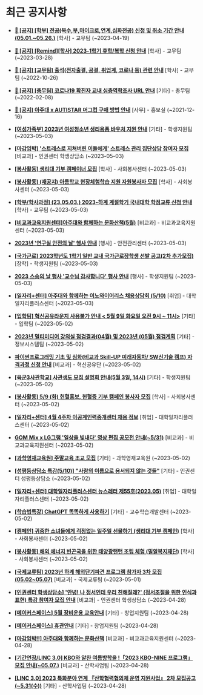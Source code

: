 # 최근 공지사항

* **[📌 [공지] [학부] 전공(복수,부,마이크로,연계,심화전공) 신청 및 취소 기간 안내 (05.01.~05.26.)](http://ajou.ac.kr/kr/ajou/notice.do?mode=view&amp;articleNo=213679&amp;article.offset=0&amp;articleLimit=30)**
 [학사] - 교무팀 (~2023-04-19)

* **[📌 [공지] [Remind][학사] 2023-1학기 휴학/복학 신청 안내](http://ajou.ac.kr/kr/ajou/notice.do?mode=view&amp;articleNo=212711&amp;article.offset=0&amp;articleLimit=30)**
 [학사] - 교무팀 (~2023-03-28)

* **[📌 [공지] [교무팀] 출석(전자출결, 공결, 취업계, 코로나 등) 관련 안내](http://ajou.ac.kr/kr/ajou/notice.do?mode=view&amp;articleNo=205552&amp;article.offset=0&amp;articleLimit=30)**
 [학사] - 교무팀 (~2022-10-26)

* **[📌 [공지] [총무팀] 코로나19 확진자 교내 심층역학조사 URL 안내](http://ajou.ac.kr/kr/ajou/notice.do?mode=view&amp;articleNo=180493&amp;article.offset=0&amp;articleLimit=30)**
 [기타] - 총무팀 (~2022-02-08)

* **[📌 [공지] 아주대 x AUTISTAR 머그컵 구매 방법 안내](http://ajou.ac.kr/kr/ajou/notice.do?mode=view&amp;articleNo=147976&amp;article.offset=0&amp;articleLimit=30)**
 [사무] - 홍보실 (~2021-12-16)

* **[[여성가족부] 2023년 여성청소년 생리용품 바우처 지원 안내](http://ajou.ac.kr/kr/ajou/notice.do?mode=view&amp;articleNo=214198&amp;article.offset=0&amp;articleLimit=30)**
 [기타] - 학생지원팀 (~2023-05-03)

* **[[마감임박] &#x27;스트레스로 지쳐버린 이들에게&#x27; 스트레스 관리 집단상담 참여자 모집](http://ajou.ac.kr/kr/ajou/notice.do?mode=view&amp;articleNo=214191&amp;article.offset=0&amp;articleLimit=30)**
 [비교과] - 인권센터 학생상담소 (~2023-05-03)

* **[[봉사활동] 생리대 기부 캠페이너 모집](http://ajou.ac.kr/kr/ajou/notice.do?mode=view&amp;articleNo=214188&amp;article.offset=0&amp;articleLimit=30)**
 [학사] - 사회봉사센터 (~2023-05-03)

* **[[봉사활동] (재공지) 아름학교 현장체험학습 지원 자원봉사자 모집](http://ajou.ac.kr/kr/ajou/notice.do?mode=view&amp;articleNo=214187&amp;article.offset=0&amp;articleLimit=30)**
 [학사] - 사회봉사센터 (~2023-05-03)

* **[[학부/학사과정] (23.05.03.) 2023-하계 계절학기 국내대학 학점교류 신청 안내](http://ajou.ac.kr/kr/ajou/notice.do?mode=view&amp;articleNo=214183&amp;article.offset=0&amp;articleLimit=30)**
 [학사] - 교무팀 (~2023-05-03)

* **[[비교과교육지원센터]아주대와 함께하는 문화산책(5월)](http://ajou.ac.kr/kr/ajou/notice.do?mode=view&amp;articleNo=214182&amp;article.offset=0&amp;articleLimit=30)**
 [비교과] - 비교과교육지원센터 (~2023-05-03)

* **[2023년 &#x27;연구실 안전의 날&#x27; 행사 안내](http://ajou.ac.kr/kr/ajou/notice.do?mode=view&amp;articleNo=214181&amp;article.offset=0&amp;articleLimit=30)**
 [행사] - 안전관리센터 (~2023-05-03)

* **[[국가근로] 2023학년도 1학기 일반 교내 국가근로장학생 선발 공고(2차 추가모집)](http://ajou.ac.kr/kr/ajou/notice.do?mode=view&amp;articleNo=214175&amp;article.offset=0&amp;articleLimit=30)**
 [장학] - 학생지원팀 (~2023-05-03)

* **[2023 스승의 날 행사 &#x27;교수님 감사합니다&#x27; 행사 안내](http://ajou.ac.kr/kr/ajou/notice.do?mode=view&amp;articleNo=214174&amp;article.offset=0&amp;articleLimit=30)**
 [행사] - 학생지원팀 (~2023-05-03)

* **[[일자리+센터] 아주대와 함께하는 이노와이어리스 채용상담회 (5/10)](http://ajou.ac.kr/kr/ajou/notice.do?mode=view&amp;articleNo=214163&amp;article.offset=0&amp;articleLimit=30)**
 [취업] - 대학일자리플러스센터 (~2023-05-03)

* **[[입학팀] 혁신공유라운지 사용불가 안내 &lt; 5월 9일 화요일 오전 9시 ~ 11시&gt;](http://ajou.ac.kr/kr/ajou/notice.do?mode=view&amp;articleNo=214157&amp;article.offset=0&amp;articleLimit=30)**
 [기타] - 입학팀 (~2023-05-02)

* **[2023년 멀티미디어 강의실 점검결과(04월) 및 2023년 (05월) 점검계획](http://ajou.ac.kr/kr/ajou/notice.do?mode=view&amp;articleNo=214151&amp;article.offset=0&amp;articleLimit=30)**
 [기타] - 정보시스템팀 (~2023-05-02)

* **[파이썬프로그래밍 기초 및 심화(비교과 Skill-UP 미래자동차/ SW신기술 캠프) 자격과정 신청 안내](http://ajou.ac.kr/kr/ajou/notice.do?mode=view&amp;articleNo=214147&amp;article.offset=0&amp;articleLimit=30)**
 [비교과] - 혁신공유단 (~2023-05-02)

* **[[육군3사관학교] 사관생도 모집 설명회 안내(5월 3일, 14시)](http://ajou.ac.kr/kr/ajou/notice.do?mode=view&amp;articleNo=214146&amp;article.offset=0&amp;articleLimit=30)**
 [기타] - 학생지원팀 (~2023-05-02)

* **[[봉사활동] 5/9 (화) 헌혈홍보, 헌혈증 기부 캠페인 봉사자 모집](http://ajou.ac.kr/kr/ajou/notice.do?mode=view&amp;articleNo=214144&amp;article.offset=0&amp;articleLimit=30)**
 [학사] - 사회봉사센터 (~2023-05-02)

* **[[일자리+센터] 4월 4주차 이공계인력중개센터 채용 정보](http://ajou.ac.kr/kr/ajou/notice.do?mode=view&amp;articleNo=214143&amp;article.offset=0&amp;articleLimit=30)**
 [취업] - 대학일자리플러스센터 (~2023-05-02)

* **[GOM Mix x LG그램 &#x27;일상을 빛내다&#x27; 영상 편집 공모전 안내(~5/31)](http://ajou.ac.kr/kr/ajou/notice.do?mode=view&amp;articleNo=214133&amp;article.offset=0&amp;articleLimit=30)**
 [비교과] - 비교과교육지원센터 (~2023-05-02)

* **[[과학영재교육원] 주말교육 조교 모집](http://ajou.ac.kr/kr/ajou/notice.do?mode=view&amp;articleNo=214126&amp;article.offset=0&amp;articleLimit=30)**
 [기타] - 과학영재교육원 (~2023-05-02)

* **[[성평등상담소 특강(5/10)] &quot;사랑의 이름으로 용서되지 않는 것들&quot;](http://ajou.ac.kr/kr/ajou/notice.do?mode=view&amp;articleNo=214124&amp;article.offset=0&amp;articleLimit=30)**
 [기타] - 인권센터 성평등상담소 (~2023-05-02)

* **[[일자리+센터] 대학일자리플러스센터 뉴스레터 제55호(2023.05)](http://ajou.ac.kr/kr/ajou/notice.do?mode=view&amp;articleNo=214122&amp;article.offset=0&amp;articleLimit=30)**
 [취업] - 대학일자리플러스센터 (~2023-05-02)

* **[[학습법특강] ChatGPT 똑똑하게 사용하기](http://ajou.ac.kr/kr/ajou/notice.do?mode=view&amp;articleNo=214119&amp;article.offset=0&amp;articleLimit=30)**
 [기타] - 교수학습개발센터 (~2023-05-02)

* **[[캠페인] 귀중한 소녀들에게 걱정없는 일주일 선물하기 (생리대 기부 캠페인)](http://ajou.ac.kr/kr/ajou/notice.do?mode=view&amp;articleNo=214110&amp;article.offset=0&amp;articleLimit=30)**
 [학사] - 사회봉사센터 (~2023-05-02)

* **[[봉사활동] 해외 에너지 빈곤국을 위한 태양광랜턴 조립 체험 (밀알복지재단)](http://ajou.ac.kr/kr/ajou/notice.do?mode=view&amp;articleNo=214108&amp;article.offset=0&amp;articleLimit=30)**
 [학사] - 사회봉사센터 (~2023-05-02)

* **[[국제교류팀] 2023년 하계 해외단기파견 프로그램 참가자 3차 모집 (05.02~05.07)](http://ajou.ac.kr/kr/ajou/notice.do?mode=view&amp;articleNo=214097&amp;article.offset=0&amp;articleLimit=30)**
 [비교과] - 국제교류팀 (~2023-05-01)

* **[[인권센터 학생상담소] &#x27;안녕! 나 정서인데 우리 친해질래?&#x27; (정서조절을 위한 인식과 표현) 특강 참여자 모집 안내](http://ajou.ac.kr/kr/ajou/notice.do?mode=view&amp;articleNo=214075&amp;article.offset=0&amp;articleLimit=30)**
 [비교과] - 인권센터 학생상담소 (~2023-04-28)

* **[[메이커스페이스] 5월 장비운용 교육안내](http://ajou.ac.kr/kr/ajou/notice.do?mode=view&amp;articleNo=214074&amp;article.offset=0&amp;articleLimit=30)**
 [기타] - 창업지원팀 (~2023-04-28)

* **[[메이커스페이스] 휴관안내](http://ajou.ac.kr/kr/ajou/notice.do?mode=view&amp;articleNo=214073&amp;article.offset=0&amp;articleLimit=30)**
 [기타] - 창업지원팀 (~2023-04-28)

* **[[마감임박!!] 아주대와 함께하는 문화산책](http://ajou.ac.kr/kr/ajou/notice.do?mode=view&amp;articleNo=214070&amp;article.offset=0&amp;articleLimit=30)**
 [비교과] - 비교과교육지원센터 (~2023-04-28)

* **[[기간연장/LINC 3.0] KBO와 알찬 여름방학을 !「2023 KBO-NINE 프로그램」모집 안내(~05.07.)](http://ajou.ac.kr/kr/ajou/notice.do?mode=view&amp;articleNo=214065&amp;article.offset=0&amp;articleLimit=30)**
 [비교과] - 산학사업팀 (~2023-04-28)

* **[[LINC 3.0] 2023 특화분야 연계 『산학협력협의체 운영 지원사업』 2차 모집공고(~5.31(수))](http://ajou.ac.kr/kr/ajou/notice.do?mode=view&amp;articleNo=214062&amp;article.offset=0&amp;articleLimit=30)**
 [기타] - 산학사업팀 (~2023-04-28)
